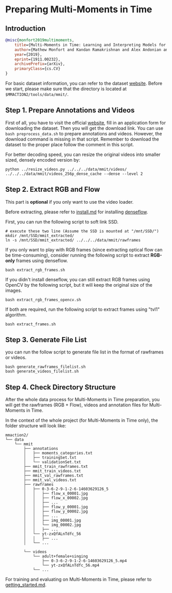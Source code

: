 # Preparing Multi-Moments in Time

## Introduction

<!-- [DATASET] -->

```BibTeX
@misc{monfort2019multimoments,
    title={Multi-Moments in Time: Learning and Interpreting Models for Multi-Action Video Understanding},
    author={Mathew Monfort and Kandan Ramakrishnan and Alex Andonian and Barry A McNamara and Alex Lascelles, Bowen Pan, Quanfu Fan, Dan Gutfreund, Rogerio Feris, Aude Oliva},
    year={2019},
    eprint={1911.00232},
    archivePrefix={arXiv},
    primaryClass={cs.CV}
}
```

For basic dataset information, you can refer to the dataset [website](http://moments.csail.mit.edu).
Before we start, please make sure that the directory is located at `$MMACTION2/tools/data/mmit/`.

## Step 1. Prepare Annotations and Videos

First of all, you have to visit the official [website](http://moments.csail.mit.edu/), fill in an application form for downloading the dataset. Then you will get the download link. You can use `bash preprocess_data.sh` to prepare annotations and videos. However, the download command is missing in that script. Remember to download the dataset to the proper place follow the comment in this script.

For better decoding speed, you can resize the original videos into smaller sized, densely encoded version by:

```
python ../resize_videos.py ../../../data/mmit/videos/ ../../../data/mmit/videos_256p_dense_cache --dense --level 2
```

## Step 2. Extract RGB and Flow

This part is **optional** if you only want to use the video loader.

Before extracting, please refer to [install.md](/docs/install.md) for installing [denseflow](https://github.com/open-mmlab/denseflow).

First, you can run the following script to soft link SSD.

```shell
# execute these two line (Assume the SSD is mounted at "/mnt/SSD/")
mkdir /mnt/SSD/mmit_extracted/
ln -s /mnt/SSD/mmit_extracted/ ../../../data/mmit/rawframes
```

If you only want to play with RGB frames (since extracting optical flow can be time-consuming), consider running the following script to extract **RGB-only** frames using denseflow.

```shell
bash extract_rgb_frames.sh
```

If you didn't install denseflow, you can still extract RGB frames using OpenCV by the following script, but it will keep the original size of the images.

```shell
bash extract_rgb_frames_opencv.sh
```

If both are required, run the following script to extract frames using "tvl1" algorithm.

```shell
bash extract_frames.sh
```

## Step 3. Generate File List

you can run the follow script to generate file list in the format of rawframes or videos.

```shell
bash generate_rawframes_filelist.sh
bash generate_videos_filelist.sh
```

## Step 4. Check Directory Structure

After the whole data process for Multi-Moments in Time preparation,
you will get the rawframes (RGB + Flow), videos and annotation files for Multi-Moments in Time.

In the context of the whole project (for Multi-Moments in Time only), the folder structure will look like:

```
mmaction2/
└── data
    └── mmit
        ├── annotations
        │   ├── moments_categories.txt
        │   ├── trainingSet.txt
        │   └── validationSet.txt
        ├── mmit_train_rawframes.txt
        ├── mmit_train_videos.txt
        ├── mmit_val_rawframes.txt
        ├── mmit_val_videos.txt
        ├── rawframes
        │   ├── 0-3-6-2-9-1-2-6-14603629126_5
        │   │   ├── flow_x_00001.jpg
        │   │   ├── flow_x_00002.jpg
        │   │   ├── ...
        │   │   ├── flow_y_00001.jpg
        │   │   ├── flow_y_00002.jpg
        │   │   ├── ...
        │   │   ├── img_00001.jpg
        │   │   └── img_00002.jpg
        │   │   ├── ...
        │   └── yt-zxQfALnTdfc_56
        │   │   ├── ...
        │   └── ...

        └── videos
            └── adult+female+singing
                ├── 0-3-6-2-9-1-2-6-14603629126_5.mp4
                └── yt-zxQfALnTdfc_56.mp4
            └── ...
```

For training and evaluating on Multi-Moments in Time, please refer to [getting_started.md](/docs/getting_started.md).
